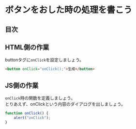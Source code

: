# ボタンをおした時の処理を書こう

## 目次
<!-- toc -->

## HTML側の作業
buttonタグに`onClick`を設定しましょう。
```html
<button onClick="onClick();">生成</button>
```

## JS側の作業
`onClick`時の関数を定義しましょう。  
とりあえず、onClickという内容のダイアログを出しましょう。
```javascript
function onClick() {
    alert("onClick");
}
```